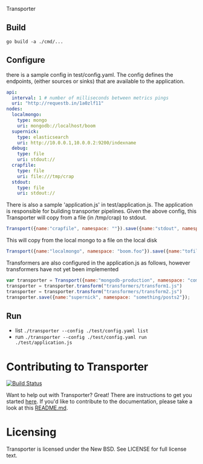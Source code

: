 Transporter

Build
-----
`go build -a ./cmd/...`


Configure
---------
there is a sample config in test/config.yaml.  The config defines the endpoints, (either sources or sinks) that are available to the application.
```yaml
api:
  interval: 1 # number of milliseconds between metrics pings
  uri: "http://requestb.in/1a0zlf11"
nodes:
  localmongo:
    type: mongo
    uri: mongodb://localhost/boom
  supernick:
    type: elasticsearch
    uri: http://10.0.0.1,10.0.0.2:9200/indexname
  debug:
    type: file
    uri: stdout://
  crapfile:
    type: file
    uri: file:///tmp/crap
  stdout:
    type: file
    uri: stdout://
```

There is also a sample 'application.js' in test/application.js.  The application is responsible for building transporter pipelines.
Given the above config, this Transporter will copy from a file (in /tmp/crap) to stdout.
```js
Transport({name:"crapfile", namespace: ""}).save({name:"stdout", namespace: ""})
```

This will copy from the local mongo to a file on the local disk
```js
Transport({name:"localmongo", namespace: "boom.foo"}).save({name:"tofile", namespace: ""})
```

Transformers are also configured in the application.js as follows, however transformers have not yet been implemented
```js
var transporter = Transport({name:"mongodb-production", namespace: "compose.milestones2"})
transporter = transporter.transform("transformers/transform1.js")
transporter = transporter.transform("transformers/transform2.js")
transporter.save({name:"supernick", namespace: "something/posts2"});

```
Run
---

- list `./transporter --config ./test/config.yaml list`
- run `./transporter --config ./test/config.yaml run ./test/application.js`


Contributing to Transporter
======================

[![Build Status](https://circleci.com/gh/compose/transporter/tree/master.png?style=badge)](https://circleci.com/gh/compose/transporter/tree/master)

Want to help out with Transporter? Great! There are instructions to get you
started [here](CONTRIBUTING.md). If you'd like to contribute to the
documentation, please take a look at this [README.md](https://github.com/docker/docker/blob/master/docs/README.md).



Licensing
=========
Transporter is licensed under the New BSD. See LICENSE for full license text.

